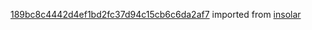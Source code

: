 [189bc8c4442d4ef1bd2fc37d94c15cb6c6da2af7](https://github.com/insolar/insolar/commit/189bc8c4442d4ef1bd2fc37d94c15cb6c6da2af7) imported from [insolar](https://github.com/insolar/insolar)
